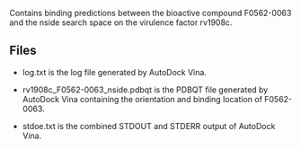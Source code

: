 Contains binding predictions between the bioactive compound F0562-0063 and the nside search space on the virulence factor rv1908c.

## Files

- log.txt is the log file generated by AutoDock Vina.

- rv1908c_F0562-0063_nside.pdbqt is the PDBQT file generated by AutoDock Vina containing the orientation and binding location of F0562-0063.

- stdoe.txt is the combined STDOUT and STDERR output of AutoDock Vina.

